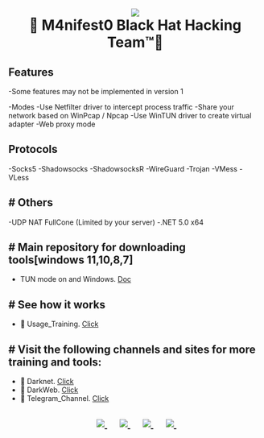 <h1 align="center">
  <img src="https://github.com/attakercyebr/Clash-VPN/blob/main/1%20(2)%20(1).png">
  <br>👊 M4nifest0 Black Hat Hacking Team™💪 <br>
</h1>

## Features

-Some features may not be implemented in version 1

-Modes
-Use Netfilter driver to intercept process traffic
-Share your network based on WinPcap / Npcap
-Use WinTUN driver to create virtual adapter
-Web proxy mode

## Protocols

-Socks5
-Shadowsocks
-ShadowsocksR
-WireGuard
-Trojan
-VMess
-VLess

## # Others

-UDP NAT FullCone (Limited by your server)
-.NET 5.0 x64

## # Main repository for downloading tools[windows 11,10,8,7]

- TUN mode on and Windows. [Doc](https://github.com/netchx/netch/releases/tag/1.9.2)

## # See how it works

- 🤡 Usage_Training. [Click](https://t.me/M4nifest0/707) 

## # Visit the following channels and sites for more training and tools:

- 🔞 Darknet. [Click](https://m4nifest0.com)
- 🔞 DarkWeb. [Click](http://afe36vr4gqncdsekksl5ka3xahemj4cpnguj5t7wwp5vxvhff3h5g2qd.onion)
- 🔞 Telegram_Channel. [Click](https://t.me/M4nifest0)


<h2>
<p align="center">	
</a>&nbsp;&nbsp;&nbsp;&nbsp;
	<a href="https://t.me/M4nifest0">
		<img src="https://img.shields.io/badge/Telegram-%23000000.svg?&style=for-the-badge&logo=Telegram&logoColor=white" />
	</a>&nbsp;&nbsp;&nbsp;&nbsp;
	<a href="https://twitter.com/_M4nifest0_">
		<img src="https://img.shields.io/badge/twitter-%231DA1F2.svg?&style=for-the-badge&logo=twitter&logoColor=white" />
	</a>&nbsp;&nbsp;&nbsp;&nbsp;
	<a href="https://m4nifest0.com">
		<img src="https://img.shields.io/badge/WebSite-%234A154B.svg?&style=for-the-badge&logo=slack&logoColor=white" />
	</a>&nbsp;&nbsp;&nbsp;&nbsp;
	<a href="http://afe36vr4gqncdsekksl5ka3xahemj4cpnguj5t7wwp5vxvhff3h5g2qd.onion/">
		<img src="https://img.shields.io/badge/WebSite-%234A154B.svg?&style=for-the-badge&logo=slack&logoColor=white" />
    </a>&nbsp;&nbsp;&nbsp;&nbsp;

</p>
